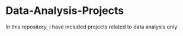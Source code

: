 # Data-Analysis-Projects
In this repository, i have included projects related to data analysis only
